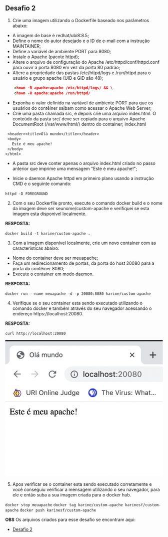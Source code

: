 ## Desafio 2

1. Crie uma imagem utilizando o Dockerfile baseado nos parâmetros abaixo:

  - A imagem de base é redhat/ubi8:8.5;
  - Define o nome do autor desejado e o ID de e-mail com a instrução MAINTAINER;
  - Define a variável de ambiente PORT para 8080;
  - Instale o Apache (pacote httpd);
  - Altere o arquivo de configuração do Apache /etc/httpd/conf/httpd.conf para ouvir a porta 8080 em vez da porta 80 padrão;
  - Altere a propriedade das pastas /etc/httpd/logs e /run/httpd para o usuário e grupo apache (UID e GID são 48);
  
```sed -ri -e "/^Listen 80/c\Listen ${PORT}" /etc/httpd/conf/httpd.conf && \
    chown -R apache:apache /etc/httpd/logs/ && \
    chown -R apache:apache /run/httpd/
```
  - Exponha o valor definido na variável de ambiente PORT para que os usuários do contêiner saibam como acessar o Apache Web Server;
  - Crie uma pasta chamada src, e depois crie uma arquivo index.html. O conteúdo da pasta src/ deve ser copiado para o arquivo Apache DocumentRoot (/var/www/html/) dentro do container;
  index.html

```<html>
 <header><title>Olá mundo</title></header>
 <body>
   Este é meu apache! 
 </body>
</html>
```

  - A pasta src deve conter apenas o arquivo index.html criado no passo anterior que imprime uma mensagem "Este é meu apache!";

  - Inicie o daemon Apache httpd em primeiro plano usando a instrução CMD e o seguinte comando:

`httpd -D FOREGROUND`

2. Com o seu Dockerfile pronto, execute o comando docker build e o nome da imagem deve ser seunome/custom-apache e verifiquei se esta imagem esta disponivel localmente.

**RESPOSTA:**

`docker build -t karine/custom-apache .`

3. Com a imagem disponível localmente, crie um novo container com as características abaixo:

  - Nome do container deve ser meuapache;
  - Faça um redirecionamento de portas, da porta do host 20080 para a porta do contêiner 8080;
  - Execute o container em modo daemon.
  
 **RESPOSTA:** 
 
 `docker run --name meuapache -d -p 20080:8080 karine/custom-apache`

4. Verifique se o seu container esta sendo executado utilizando o comando docker e também através do seu navegador acessando o endereço https://localhost:20080.

 **RESPOSTA:** 
 
 `curl http://localhost:20080 `
 
 ![meuapache](meuapache.png)
 
5. Apos verificar se o container esta sendo executado corretamente e você conseguiu verificar a mensagem utilizando o seu navegador, para ele e então suba a sua imagem criada para o docker hub.

`docker stop meuapache`
`docker tag karine/custom-apache karinesf/custom-apache`
`docker push karinesf/custom-apache`

**OBS** Os arquivos criados para esse desafio se encontram aqui: 
* [Desafio 2](desafio2/)
